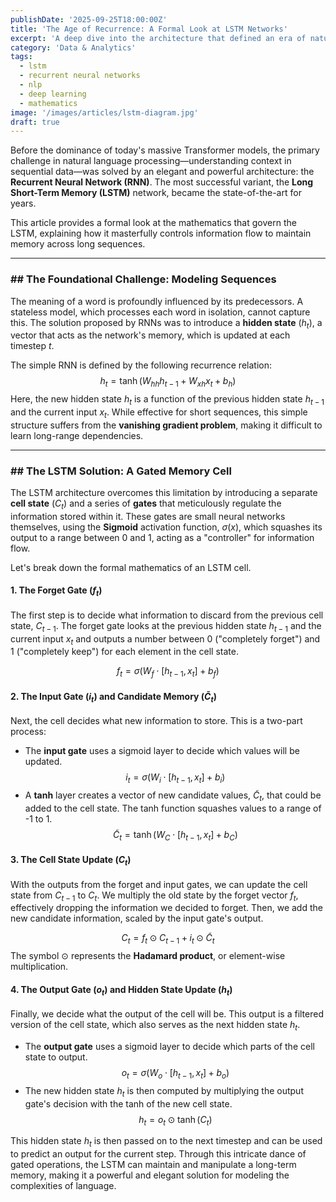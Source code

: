 ```yaml
---
publishDate: '2025-09-25T18:00:00Z'
title: 'The Age of Recurrence: A Formal Look at LSTM Networks'
excerpt: 'A deep dive into the architecture that defined an era of natural language processing. This article deconstructs the Long Short-Term Memory (LSTM) network, exploring the formal mathematics behind its gated memory cell.'
category: 'Data & Analytics'
tags:
  - lstm
  - recurrent neural networks
  - nlp
  - deep learning
  - mathematics
image: '/images/articles/lstm-diagram.jpg'
draft: true
---
```


Before the dominance of today's massive Transformer models, the primary challenge in natural language processing—understanding context in sequential data—was solved by an elegant and powerful architecture: the **Recurrent Neural Network (RNN)**. The most successful variant, the **Long Short-Term Memory (LSTM)** network, became the state-of-the-art for years.

This article provides a formal look at the mathematics that govern the LSTM, explaining how it masterfully controls information flow to maintain memory across long sequences.

---

### ## The Foundational Challenge: Modeling Sequences

The meaning of a word is profoundly influenced by its predecessors. A stateless model, which processes each word in isolation, cannot capture this. The solution proposed by RNNs was to introduce a **hidden state** ($h_t$), a vector that acts as the network's memory, which is updated at each timestep $t$.

The simple RNN is defined by the following recurrence relation:
$$
h_t = \tanh(W_{hh}h_{t-1} + W_{xh}x_t + b_h)
$$
Here, the new hidden state $h_t$ is a function of the previous hidden state $h_{t-1}$ and the current input $x_t$. While effective for short sequences, this simple structure suffers from the **vanishing gradient problem**, making it difficult to learn long-range dependencies.

---

### ## The LSTM Solution: A Gated Memory Cell

The LSTM architecture overcomes this limitation by introducing a separate **cell state** ($C_t$) and a series of **gates** that meticulously regulate the information stored within it. These gates are small neural networks themselves, using the **Sigmoid** activation function, $\sigma(x)$, which squashes its output to a range between 0 and 1, acting as a "controller" for information flow.



Let's break down the formal mathematics of an LSTM cell.

#### **1. The Forget Gate ($f_t$)**

The first step is to decide what information to discard from the previous cell state, $C_{t-1}$. The forget gate looks at the previous hidden state $h_{t-1}$ and the current input $x_t$ and outputs a number between 0 ("completely forget") and 1 ("completely keep") for each element in the cell state.

$$
f_t = \sigma(W_f \cdot [h_{t-1}, x_t] + b_f)
$$

#### **2. The Input Gate ($i_t$) and Candidate Memory ($\tilde{C}_t$)**

Next, the cell decides what new information to store. This is a two-part process:
* The **input gate** uses a sigmoid layer to decide which values will be updated.
    $$
    i_t = \sigma(W_i \cdot [h_{t-1}, x_t] + b_i)
    $$
* A **tanh** layer creates a vector of new candidate values, $\tilde{C}_t$, that could be added to the cell state. The tanh function squashes values to a range of -1 to 1.
    $$
    \tilde{C}_t = \tanh(W_C \cdot [h_{t-1}, x_t] + b_C)
    $$

#### **3. The Cell State Update ($C_t$)**

With the outputs from the forget and input gates, we can update the cell state from $C_{t-1}$ to $C_t$. We multiply the old state by the forget vector $f_t$, effectively dropping the information we decided to forget. Then, we add the new candidate information, scaled by the input gate's output.

$$
C_t = f_t \odot C_{t-1} + i_t \odot \tilde{C}_t
$$
The symbol $\odot$ represents the **Hadamard product**, or element-wise multiplication.

#### **4. The Output Gate ($o_t$) and Hidden State Update ($h_t$)**

Finally, we decide what the output of the cell will be. This output is a filtered version of the cell state, which also serves as the next hidden state $h_t$.
* The **output gate** uses a sigmoid layer to decide which parts of the cell state to output.
    $$
    o_t = \sigma(W_o \cdot [h_{t-1}, x_t] + b_o)
    $$
* The new hidden state $h_t$ is then computed by multiplying the output gate's decision with the tanh of the new cell state.
    $$
    h_t = o_t \odot \tanh(C_t)
    $$

This hidden state $h_t$ is then passed on to the next timestep and can be used to predict an output for the current step. Through this intricate dance of gated operations, the LSTM can maintain and manipulate a long-term memory, making it a powerful and elegant solution for modeling the complexities of language.